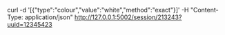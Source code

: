 curl -d '[{"type":"colour","value":"white","method":"exact"}]' -H "Content-Type: application/json" http://127.0.0.1:5002/session/213243?uuid=12345423